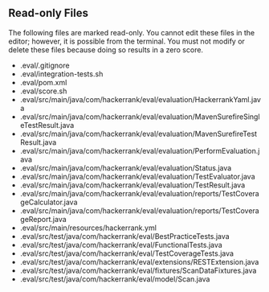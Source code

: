 ## Read-only Files
The following files are marked read-only. You cannot edit these files
in the editor; however, it is possible from the terminal. You must not
modify or delete these files because doing so results in a zero score.

* .eval/.gitignore
* .eval/integration-tests.sh
* .eval/pom.xml
* .eval/score.sh
* .eval/src/main/java/com/hackerrank/eval/evaluation/HackerrankYaml.java
* .eval/src/main/java/com/hackerrank/eval/evaluation/MavenSurefireSingleTestResult.java
* .eval/src/main/java/com/hackerrank/eval/evaluation/MavenSurefireTestResult.java
* .eval/src/main/java/com/hackerrank/eval/evaluation/PerformEvaluation.java
* .eval/src/main/java/com/hackerrank/eval/evaluation/Status.java
* .eval/src/main/java/com/hackerrank/eval/evaluation/TestEvaluator.java
* .eval/src/main/java/com/hackerrank/eval/evaluation/TestResult.java
* .eval/src/main/java/com/hackerrank/eval/evaluation/reports/TestCoverageCalculator.java
* .eval/src/main/java/com/hackerrank/eval/evaluation/reports/TestCoverageReport.java
* .eval/src/main/resources/hackerrank.yml
* .eval/src/test/java/com/hackerrank/eval/BestPracticeTests.java
* .eval/src/test/java/com/hackerrank/eval/FunctionalTests.java
* .eval/src/test/java/com/hackerrank/eval/TestCoverageTests.java
* .eval/src/test/java/com/hackerrank/eval/extensions/RESTExtension.java
* .eval/src/test/java/com/hackerrank/eval/fixtures/ScanDataFixtures.java
* .eval/src/test/java/com/hackerrank/eval/model/Scan.java